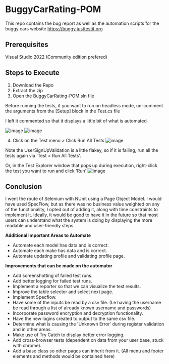 # BuggyCarRating-POM

This repo contains the bug report as well as the automation scripts for the buggy cars website https://buggy.justtestit.org 


## Prerequisites 

Visual Studio 2022 (Community edition prefered)


## Steps to Execute
1. Download the Repo
2. Extract the zip
3. Open the BuggyCarRating-POM.sln file

Before running the tests, if you want to run on headless mode, un-comment the arguments from the [Setup] block in the Test.cs file

I left it commented so that it displays a little bit of what is automated

![image](https://user-images.githubusercontent.com/47126256/226157136-abc57345-29c6-4027-81da-3a5579ae89d7.png)
![image](https://user-images.githubusercontent.com/47126256/226157177-f637eebb-df9c-4416-b610-58644f925f0b.png)


4. Click on the Test menu > Click Run All Tests
![image](https://user-images.githubusercontent.com/47126256/226156820-be88c645-a709-481e-a17c-b9ea7325df09.png)

Note the UserSignUpValidation is a little flakey, so if it is failing, run all the tests again via 'Test > Run All Tests'.

Or, in the Test Explorer window that pops up during execution, right-click the test you want to run and click 'Run'
![image](https://user-images.githubusercontent.com/47126256/226157348-8b09945d-38b8-4699-bd8f-e953e7aad0eb.png)



## Conclusion
I went the route of Selenium with NUnit using a Page Object Model. I would have used SpecFlow, but as there was no business value weighted on any of the functionality, I opted out of adding it, along with time constraints to implement it. Ideally, it would be good to have it in the future so that most users can understand what the system is doing by displaying the more readable and user-friendly steps.



**Additional Important Areas to Automate**

- Automate each model has data and is correct.
- Automate each make has data and is correct.
- Automate updating profile and validating profile page.

**Improvements that can be made on the automator**

- Add screenshotting of failed test runs.
- Add better logging for failed test runs.
- Implement a reporter so that we can visualize the test results.
- Improve the table selector and select next page.
- Implement Specflow.
- Have some of the inputs be read by a csv file. (I.e having the username be read through a list of already known username and passwords)
- Incorporate password encryption and decryption functionality.
- Have the new logins created to output to the same csv file.
- Determine what is causing the 'Unknown Error' during register validation and in other areas.
- Make use of Try Catch to display better error logging.
- Add cross-browser tests (dependent on data from your user base, stuck with chrome).
- Add a base class so other pages can inherit from it. (All menu and footer elements and methods would be contained here)
